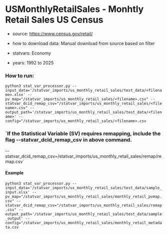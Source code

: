 # USMonthlyRetailSales - Monhtly Retail Sales US Census

- source: https://www.census.gov/retail/

- how to download data: Manual download from source based on filter 

- statvars: Economy

- years: 1992 to 2025

### How to run:

`python3 stat_var_processor.py --input_data='/statvar_imports/us_monthly_retail_sales/test_data/<filename>.xlsx' --pv_map="/statvar_imports/us_monthly_retail_sales/<filename>.csv" --statvar_dcid_remap_csv="/statvar_imports/us_monthly_retail_sales/<filename>.csv" --output_path='/statvar_imports/us_monthly_retail_sales/test_data/<filename>' --config="/statvar_imports/us_monthly_retail_sales/<filename>.csv`

### `If the Statistical Variable (SV) requires remapping, include the flag --statvar_dcid_remap_csv in above command.
--statvar_dcid_remap_csv=/statvar_imports/us_monthly_retail_sales/remap/remap.csv`

#### Example
`python3 stat_var_processor.py --input_data='/statvar_imports/us_monthly_retail_sales/test_data/sample_input.xlsx' --pv_map="/statvar_imports/us_monthly_retail_sales/monthly_retail_pvmap.csv" --statvar_dcid_remap_csv="/statvar_imports/us_monthly_retail_sales/remap.csv" --output_path='/statvar_imports/us_monthly_retail_sales/test_data/sample_output' --config="/statvar_imports/us_monthly_retail_sales/monthly_retail_metadata.csv`
